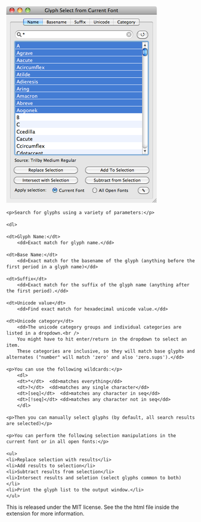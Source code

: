<img src="https://github.com/FontBureau/fbOpenTools/raw/master/GlyphSelect/GlyphSelect_preview.png" />



    <p>Search for glyphs using a variety of parameters:</p>
    
    <dl>
    
    <dt>Glyph Name:</dt>
        <dd>Exact match for glyph name.</dd>
    
    <dt>Base Name:</dt>
        <dd>Exact match for the basename of the glyph (anything before the first period in a glyph name)</dd>
    
    <dt>Suffix</dt>
        <dd>Exact match for the suffix of the glyph name (anything after the first period).</dd>

    <dt>Unicode value</dt>
        <dd>Find exact match for hexadecimal unicode value.</dd>
    
    <dt>Unicode category</dt>
        <dd>The unicode category groups and individual categories are listed in a dropdown.<br /> 
        You might have to hit enter/return in the dropdown to select an item.
        These categories are inclusive, so they will match base glyphs and alternates ("number" will match 'zero' and also 'zero.sups').</dd> 

    <p>You can use the following wildcards:</p>
        <dl>
        <dt>*</dt>	<dd>matches everything</dd>
        <dt>?</dt>	<dd>matches any single character</dd>
        <dt>[seq]</dt>	<dd>matches any character in seq</dd>
        <dt>[!seq]</dt>	<dd>matches any character not in seq</dd>
        </dl>

    <p>Then you can manually select glyphs (by default, all search results are selected)</p>

    <p>You can perform the following selection manipulations in the current font or in all open fonts:</p>

    <ul>
    <li>Replace selection with results</li>
    <li>Add results to selection</li>
    <li>Subtract results from selection</li>
    <li>Intersect results and seletion (select glyphs common to both) </li>
    <li>Print the glyph list to the output window.</li>
    </ul>
    
<p>This is released under the MIT license. See the the html file inside the extension for more information.</p>
